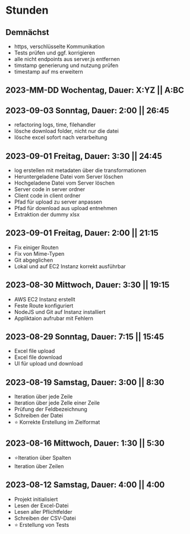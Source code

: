 <title>ExcelToCsv - XlToCsv</title>

# Stunden

## Demnächst

+ https, verschlüsselte Kommunikation
+ Tests prüfen und ggf. korrigieren
+ alle nicht endpoints aus server.js entfernen
+ timstamp generierung und nutzung prüfen
+ timestamp auf ms erweitern

## 2023-MM-DD Wochentag, Dauer: X:YZ || A:BC



## 2023-09-03 Sonntag, Dauer: 2:00 || 26:45

+ refactoring logs, time, filehandler
+ lösche download folder, nicht nur die datei
+ lösche excel sofort nach verarbeitung

## 2023-09-01 Freitag, Dauer: 3:30 || 24:45

+ log erstellen mit metadaten über die transformationen
+ Heruntergeladene Datei vom Server löschen
+ Hochgeladene Datei vom Server löschen
+ Server code in server ordner
+ Client code in client ordner
+ Pfad für upload zu server anpassen
+ Pfad für download aus upload entnehmen
+ Extraktion der dummy xlsx

## 2023-09-01 Freitag, Dauer: 2:00 || 21:15
+ Fix einiger Routen
+ Fix von Mime-Typen
+ Git abgeglichen
+ Lokal und auf EC2 Instanz korrekt ausführbar

## 2023-08-30 Mittwoch, Dauer: 3:30 || 19:15
+ AWS EC2 Instanz erstellt
+ Feste Route konfiguriert
+ NodeJS und Git auf Instanz installiert
+ Appliktaion aufrubar mit Fehlern

## 2023-08-29 Sonntag, Dauer: 7:15 || 15:45
+ Excel file upload
+ Excel file download
+ UI für upload und download

## 2023-08-19 Samstag,  Dauer: 3:00 || 8:30
+ Iteration über jede Zeile
+ Iteration über jede Zelle einer Zeile
+ Prüfung der Feldbezeichnung
+ Schreiben der Datei
+ ⭐ Korrekte Erstellung im Zielformat

## 2023-08-16 Mittwoch, Dauer: 1:30 || 5:30
+ ⭐Iteration über Spalten
+ Iteration über Zeilen

## 2023-08-12 Samstag,  Dauer: 4:00 || 4:00
+ Projekt initialisiert
+ Lesen der Excel-Datei
+ Lesen aller Pflichtfelder
+ Schreiben der CSV-Datei
+ ⭐ Erstellung von Tests